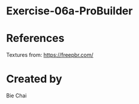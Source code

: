 # Exercise-06a-ProBuilder

# References

Textures from: https://freepbr.com/

# Created by 
Bie Chai
